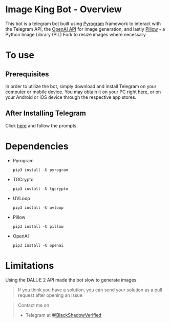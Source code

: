 # Image King Bot - Overview

This bot is a telegram bot built using [Pyrogram](https://docs.pyrogram.org) framework to interact with the Telegram API, the [OpenAI API](https://beta.openai.com/docs/) for image generation, and lastly [Pillow](https://pillow.readthedocs.io/en/stable/) - a Python Image Library (PIL) Fork to resize images where necessary

# To use
## Prerequisites

In order to utilize the bot, simply download and install Telegram on your computer or mobile device. You may obtain it on your PC right [here](https://desktop.telegram.or), or on your Android or iOS device through the respective app stores.

## After Installing Telegram

Click [here](https://t.me/image_king_bot) and follow the prompts.

# Dependencies

- Pyrogram
  
  ```
  pip3 install -U pyrogram
  ```
  
- TGCrypto
  
  ```
  pip3 install -U tgcrypto
  ```
  
- UVLoop

  ```
  pip3 install -U uvloop
  ```
  
- Pillow

  ```
  pip3 install -U pillow
  ```
  
- OpenAI
  
  ```
  pip3 install -U openai
  ```

# Limitations
Using the DALL·E 2 API made the bot slow to generate images.

> If you think you have a solution, you can send your solution as a pull request after opening an issue

> Contact me on
> - Telegram at [@BlackShadowVerified](https://t.me/BlackShadowVerified)